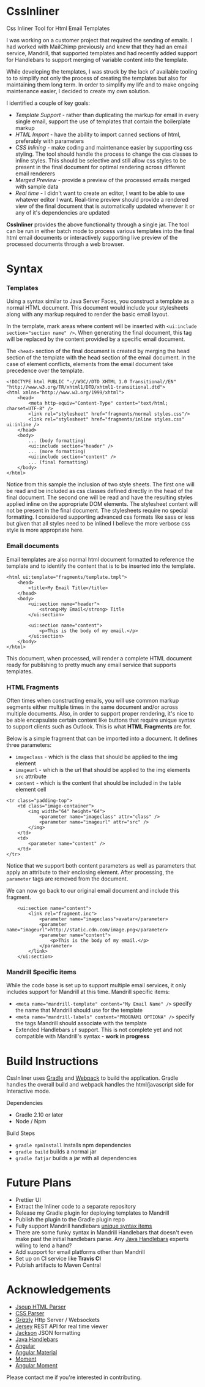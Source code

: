 # CssInliner
Css Inliner Tool for Html Email Templates

I was working on a customer project that required the sending of emails. I had worked with MailChimp previously and knew that
they had an email service, Mandrill, that supported templates and had recently added support for Handlebars to
support merging of variable content into the template.

While developing the templates, I was struck by the lack of available tooling to to simplify not only the process
of creating the templates but also for maintaining them long term. In order to simplify my life and to make
ongoing maintenance easier, I decided to create my own solution.

I identified a couple of key goals:
* *Template Support* - rather than duplicating the markup for email in every single email, support the use of
templates that contain the boilerplate markup
* *HTML Import* - have the ability to import canned sections of html, preferably with parameters
* *CSS Inlining* - make coding and maintenance easier by supporting css styling. The tool should handle
the process to change the css classes to inline styles. This should be selective and still allow css styles
to be present in the final document for optimal rendering across different email renderers
* *Merged Preview* - provide a preview of the processed emails merged with sample data
* *Real time* - I didn't want to create an editor, I want to be able to use whatever editor I want. Real-time preview should
provide a rendered view of the final document that is automatically updated whenever it or any of it's dependencies are updated

**CssInliner** provides the above functionality through a single jar. The tool can be run in either batch mode
to process various templates into the final html email documents or interactively supporting live preview of the processed documents through a web browser.

# Syntax
### Templates
Using a syntax similar to Java Server Faces, you construct a template as a normal HTML document. This document would include your stylesheets along with any markup required to render the basic email layout.

In the template, mark areas where content will be inserted with `<ui:include section="section name" />`. When generating the final document, this tag will be replaced by the content provided by a specific email document.

The `<head>` section of the final document is created by merging the head section of the template with the head section of the email document. In the case of element conflicts, elements from the email document take precedence over the template.

```
<!DOCTYPE html PUBLIC "-//W3C//DTD XHTML 1.0 Transitional//EN" "http://www.w3.org/TR/xhtml1/DTD/xhtml1-transitional.dtd">
<html xmlns="http://www.w3.org/1999/xhtml">
    <head>
        <meta http-equiv="Content-Type" content="text/html; charset=UTF-8" />
        <link rel="stylesheet" href="fragments/normal styles.css"/>
        <link rel="stylesheet" href="fragments/inline styles.css" ui:inline />
    </head>
    <body>
        ... (body formatting)
        <ui:include section="header" />
        ... (more formatting)
        <ui:include section="content" />
        ... (final formatting)
    </body>
</html>
```
Notice from this sample the inclusion of two style sheets. The first one will be read and be included as css classes defined directly in the head of the final document. The second one will be read and have the resulting styles applied inline on the appropriate DOM elements. The stylesheet content will not be present in the final document. The stylesheets require no special formatting. I considered supporting advanced css formats like sass or less but given that all styles need to be inlined I believe the more verbose css style is more appropriate here.

### Email documents
Email templates are also normal html document formatted to reference the template and to identify the content that is to be inserted into the template.

```
<html ui:template="fragments/template.tmpl">
    <head>
        <title>My Email Title</title>
    </head>
    <body>
        <ui:section name="header">
            <strong>My Email</strong> Title
        </ui:section>

        <ui:section name="content">
            <p>This is the body of my email.</p>
        </ui:section>
    </body>
</html>
```

This document, when processed, will render a complete HTML document ready for publishing to pretty much any email service that supports templates.

### HTML Fragments
Often times when constructing emails, you will use common markup segments either multiple times in the same document and/or across multiple documents. Also, in order to support proper rendering, it's nice to be able encapsulate certain content like buttons that require unique syntax to support clients such as Outlook. This is what **HTML Fragments** are for.

Below is a simple fragment that can be imported into a document. It defines three parameters:
* `imageclass` - which is the class that should be applied to the img element
* `imageurl` - which is the url that should be applied to the img elements `src` attribute
* `content` - which is the content that should be included in the table element cell
```
<tr class="padding-top">
    <td class="image-container">
        <img width="64" height="64">
            <parameter name="imageclass" attr="class" />
            <parameter name="imageurl" attr="src" />
        </img>
    </td>
    <td>
        <parameter name="content" />
    </td>
</tr>
```
Notice that we support both content parameters as well as parameters that apply an attribute to their enclosing element. After processing, the `parameter` tags are removed from the document.

We can now go back to our original email document and include this fragment.
```
    <ui:section name="content">
        <link rel="fragment.inc">
            <parameter name="imageclass">avatar</parameter>
            <parameter name="imageurl">http://static.cdn.com/image.png</parameter>
            <parameter name="content">
                <p>This is the body of my email.</p>
            </parameter>
        </link>
    </ui:section>
```

### Mandrill Specific items
While the code base is set up to support multiple email services, it only includes support for Mandrill at this time. Mandrill specific items:
* `<meta name="mandrill-template" content="My Email Name" />` specify the name that Mandrill should use for the template
* `<meta name="mandrill-labels" content="PROGRAM1 OPTIONA" />` specify the tags Mandrill should associate with the template
* Extended Handlebars `if` support. This is not complete yet and not compatible with Mandrill's syntax - **work in progress**

# Build Instructions

CssInliner uses [Gradle](http://gradle.org) and [Webpack](https://webpack.github.io/) to build the application. Gradle handles the overall build
and webpack handles the html/javascript side for Interactive mode.

Dependencies
* Gradle 2.10 or later
* Node / Npm

Build Steps
* `gradle npmInstall` installs npm dependencies
* `gradle build` builds a normal jar
* `gradle fatjar` builds a jar with all dependencies


# Future Plans
* Prettier UI
* Extract the Inliner code to a separate repository
* Release my Gradle plugin for deploying templates to Mandrill
 * Publish the plugin to the Gradle plugin repo
* Fully support Mandrill handlebars [unique syntax items](https://mandrill.zendesk.com/hc/en-us/articles/205582537-Using-Handlebars-for-Dynamic-Content)
 * There are some funky syntax in Mandrill Handlebars that doesn't even make past the initial handlebars parse. Any [Java Handlebars](https://github.com/jknack/handlebars.java) experts willing to lend a hand?
* Add support for email platforms other than Mandrill
* Set up on CI service like **Travis CI**
* Publish artifacts to Maven Central

# Acknowledgements
* [Jsoup HTML Parser](https://github.com/jhy/jsoup)
* [CSS Parser](http://cssparser.sourceforge.net/)
* [Grizzly](https://grizzly.java.net/) Http Server / Websockets
* [Jersey](https://jersey.java.net/) REST API for real time viewer
* [Jackson](https://github.com/FasterXML/jackson) JSON formatting
* [Java Handlebars](https://github.com/jknack/handlebars.java)
* [Angular](https://angularjs.org/)
* [Angular Material](https://material.angularjs.org/latest/)
* [Moment](http://momentjs.com/)
* [Angular Moment](https://github.com/urish/angular-moment)

Please contact me if you're interested in contributing.
